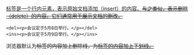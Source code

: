 <ins>标签是一个行内元素，表示原始文档添加（insert）的内容。<del>与之类似，表示删除（delete）的内容。它们通常用于展示文档的删改。

```
<del><p>会议定于5月8日举行。</p></del>
<ins><p>会议定于5月9日举行。</p></ins>
```

浏览器默认为<del>标签的内容加上删除线，为<ins>标签的内容加上下划线。

